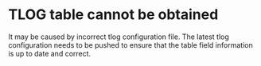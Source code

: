 # TLOG table cannot be obtained

It may be caused by incorrect tlog configuration file. The latest tlog configuration needs to be pushed to ensure that the table field information is up to date and correct.